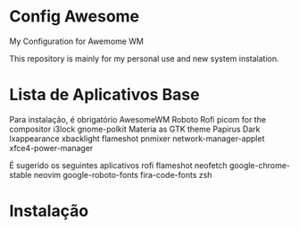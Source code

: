 # Config Awesome

My Configuration for Awemome WM

This repository is mainly for my personal use and new system instalation.

# Lista de Aplicativos Base

Para instalação, é obrigatório 
    AwesomeWM
    Roboto
    Rofi
    picom for the compositor
    i3lock
    gnome-polkit
    Materia as GTK theme
    Papirus Dark
    lxappearance
    xbacklight
    flameshot
    pnmixer
    network-manager-applet
    xfce4-power-manager

É sugerido os seguintes aplicativos
    rofi
    flameshot
    neofetch
    google-chrome-stable
    neovim
    google-roboto-fonts
    fira-code-fonts
    zsh

# Instalação


